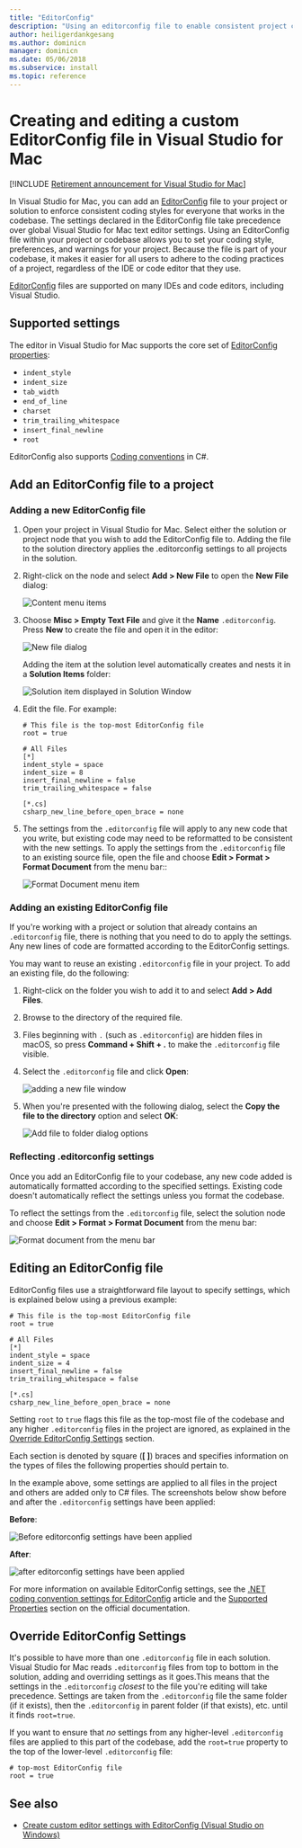 ```yaml
---
title: "EditorConfig"
description: "Using an editorconfig file to enable consistent project coding styles in Visual Studio for Mac."
author: heiligerdankgesang 
ms.author: dominicn
manager: dominicn
ms.date: 05/06/2018
ms.subservice: install
ms.topic: reference
---
```

# Creating and editing a custom EditorConfig file in Visual Studio for Mac

 [!INCLUDE [Retirement announcement for Visual Studio for Mac](includes/vsmac-retirement.md)]

In Visual Studio for Mac, you can add an [EditorConfig](https://editorconfig.org/) file to your project or solution to enforce consistent coding styles for everyone that works in the codebase. The settings declared in the EditorConfig file take precedence over global Visual Studio for Mac text editor settings. Using an EditorConfig file within your project or codebase allows you to set your coding style, preferences, and warnings for your project. Because the file is part of your codebase, it makes it easier for all users to adhere to the coding practices of a project, regardless of the IDE or code editor that they use.

[EditorConfig](https://editorconfig.org/) files are supported on many IDEs and code editors, including Visual Studio.

## Supported settings

The editor in Visual Studio for Mac supports the core set of [EditorConfig properties](https://editorconfig.org/#supported-properties):

- `indent_style`
- `indent_size`
- `tab_width`
- `end_of_line`
- `charset`
- `trim_trailing_whitespace`
- `insert_final_newline`
- `root`

EditorConfig also supports [Coding conventions](/visualstudio/ide/editorconfig-code-style-settings-reference) in C#.

## Add an EditorConfig file to a project

### Adding a new EditorConfig file

1. Open your project in Visual Studio for Mac. Select either the solution or project node that you wish to add the EditorConfig file to. Adding the file to the solution directory applies the .editorconfig settings to all projects in the solution.

2. Right-click on the node and select **Add > New File** to open the **New File** dialog:

    ![Content menu items](media/editorconfig-image0.png)

3. Choose **Misc > Empty Text File** and give it the **Name** `.editorconfig`. Press **New** to create the file and open it in the editor:

    ![New file dialog](media/editorconfig-image1.png)

    Adding the item at the solution level automatically creates and nests it in a **Solution Items** folder:

    ![Solution item displayed in Solution Window](media/editorconfig-image1a.png)

4. Edit the file. For example:

    ```EditorConfig
    # This file is the top-most EditorConfig file
    root = true

    # All Files
    [*]
    indent_style = space
    indent_size = 8
    insert_final_newline = false
    trim_trailing_whitespace = false

    [*.cs]
    csharp_new_line_before_open_brace = none
    ```

4. The settings from the `.editorconfig` file will apply to any new code that you write, but existing code may need to be reformatted to be consistent with the new settings. To apply the settings from the `.editorconfig` file to an existing source file, open the file and choose **Edit > Format > Format Document** from the menu bar::

    ![Format Document menu item](media/editorconfig-image2.png)

### Adding an existing EditorConfig file

If you're working with a project or solution that already contains an `.editorconfig` file, there is nothing that you need to do to apply the settings. Any new lines of code are formatted according to the EditorConfig settings.

You may want to reuse an existing `.editorconfig` file in your project. To add an existing file, do the following:

1. Right-click on the folder you wish to add it to and select **Add > Add Files**.

2. Browse to the directory of the required file.

3. Files beginning with `.` (such as `.editorconfig`) are hidden files in macOS,  so press **Command + Shift + .** to make the `.editorconfig` file visible.

4. Select the `.editorconfig` file and click **Open**:

    ![adding a new file window](media/editorconfig-image3b.png)

5. When you're presented with the following dialog, select the **Copy the file to the directory** option and select **OK**:

    ![Add file to folder dialog options](media/editorconfig-image3.png)

### Reflecting .editorconfig settings

Once you add an EditorConfig file to your codebase, any new code added is automatically formatted according to the specified settings. Existing code doesn't automatically reflect the settings unless you  format the codebase.

To reflect the settings from the `.editorconfig` file, select the solution node and choose **Edit > Format > Format Document** from the menu bar:

![Format document from the menu bar](media/editorconfig-image3a.png)

## Editing an EditorConfig file

EditorConfig files use a straightforward file layout to specify settings, which is explained below using a previous example:

```EditorConfig
# This file is the top-most EditorConfig file
root = true

# All Files
[*]
indent_style = space
indent_size = 4
insert_final_newline = false
trim_trailing_whitespace = false

[*.cs]
csharp_new_line_before_open_brace = none
```

Setting `root` to `true` flags this file as the top-most file of the codebase and any higher `.editorconfig` files in the project are ignored, as explained in the [Override EditorConfig Settings](#override-editorconfig-settings) section.

Each section is denoted by square (**[ ]**) braces and specifies information on the types of files the following properties should pertain to.

In the example above, some settings are applied to all files in the project and others are added only to C# files. The screenshots below show before and after the `.editorconfig` settings have been applied:

**Before**:

![Before editorconfig settings have been applied](media/editorconfig-image4.png)

**After**:

![after editorconfig settings have been applied](media/editorconfig-image5.png)

For more information on available EditorConfig settings, see the [.NET coding convention settings for EditorConfig](/visualstudio/ide/editorconfig-code-style-settings-reference) article and the [Supported Properties](https://editorconfig.org/#supported-properties) section on the official documentation.

## Override EditorConfig Settings

It's possible to have more than one `.editorconfig` file in each solution. Visual Studio for Mac reads `.editorconfig` files from top to bottom in the solution, adding and overriding settings as it goes.This means that the settings in the `.editorconfig` _closest_ to the file you're editing will take precedence. Settings are taken from the `.editorconfig` file the same folder (if it exists), then the `.editorconfig` in parent folder (if that exists), etc. until it finds `root=true`.

If you want to ensure that _no_ settings from any higher-level `.editorconfig` files are applied to this part of the codebase, add the `root=true` property to the top of the lower-level `.editorconfig` file:

```EditorConfig
# top-most EditorConfig file
root = true
```

## See also

- [Create custom editor settings with EditorConfig (Visual Studio on Windows)](/visualstudio/ide/create-portable-custom-editor-options)
